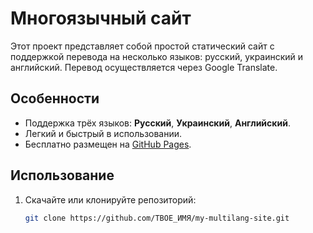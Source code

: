 # Многоязычный сайт

Этот проект представляет собой простой статический сайт с поддержкой перевода на несколько языков: русский, украинский и английский. Перевод осуществляется через Google Translate.

## Особенности

- Поддержка трёх языков: **Русский**, **Украинский**, **Английский**.
- Легкий и быстрый в использовании.
- Бесплатно размещен на [GitHub Pages](https://github.com/ТВОЕ_ИМЯ/my-multilang-site).

## Использование

1. Скачайте или клонируйте репозиторий:

   ```bash
   git clone https://github.com/ТВОЕ_ИМЯ/my-multilang-site.git
